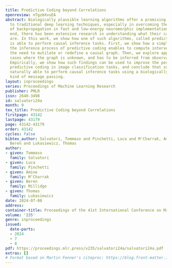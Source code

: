 ```yaml
---
title: Predictive Coding beyond Correlations
openreview: nTgzmXvuEA
abstract: Biologically plausible learning algorithms offer a promising alternative
  to traditional deep learning techniques, especially in overcoming the limitations
  of backpropagation in fast and low-energy neuromorphic implementations. To this
  end, there has been extensive research in understanding what their capabilities
  are. In this work, we show how one of such algorithms, called predictive coding,
  is able to perform causal inference tasks. First, we show how a simple change in
  the inference process of predictive coding enables to compute interventions without
  the need to mutilate or redefine a causal graph. Then, we explore applications in
  cases where the graph is unknown, and has to be inferred from observational data.
  Empirically, we show how such findings can be used to improve the performance of
  predictive coding in image classification tasks, and conclude that such models are
  naturally able to perform causal inference tasks using a biologically plausible
  kind of message passing.
layout: inproceedings
series: Proceedings of Machine Learning Research
publisher: PMLR
issn: 2640-3498
id: salvatori24a
month: 0
tex_title: Predictive Coding beyond Correlations
firstpage: 43142
lastpage: 43179
page: 43142-43179
order: 43142
cycles: false
bibtex_author: Salvatori, Tommaso and Pinchetti, Luca and M'Charrak, Amine and Millidge,
  Beren and Lukasiewicz, Thomas
author:
- given: Tommaso
  family: Salvatori
- given: Luca
  family: Pinchetti
- given: Amine
  family: M’Charrak
- given: Beren
  family: Millidge
- given: Thomas
  family: Lukasiewicz
date: 2024-07-08
address:
container-title: Proceedings of the 41st International Conference on Machine Learning
volume: '235'
genre: inproceedings
issued:
  date-parts:
  - 2024
  - 7
  - 8
pdf: https://proceedings.mlr.press/v235/salvatori24a/salvatori24a.pdf
extras: []
# Format based on Martin Fenner's citeproc: https://blog.front-matter.io/posts/citeproc-yaml-for-bibliographies/
---
```

